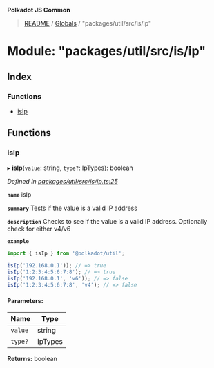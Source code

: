 **Polkadot JS Common**

> [README](../README.md) / [Globals](../globals.md) / "packages/util/src/is/ip"

# Module: "packages/util/src/is/ip"

## Index

### Functions

* [isIp](_packages_util_src_is_ip_.md#isip)

## Functions

### isIp

▸ **isIp**(`value`: string, `type?`: IpTypes): boolean

*Defined in [packages/util/src/is/ip.ts:25](https://github.com/polkadot-js/common/blob/975103fd/packages/util/src/is/ip.ts#L25)*

**`name`** isIp

**`summary`** Tests if the value is a valid IP address

**`description`** 
Checks to see if the value is a valid IP address. Optionally check for either v4/v6

**`example`** 
<BR>

```javascript
import { isIp } from '@polkadot/util';

isIp('192.168.0.1')); // => true
isIp('1:2:3:4:5:6:7:8'); // => true
isIp('192.168.0.1', 'v6')); // => false
isIp('1:2:3:4:5:6:7:8', 'v4'); // => false
```

#### Parameters:

Name | Type |
------ | ------ |
`value` | string |
`type?` | IpTypes |

**Returns:** boolean
